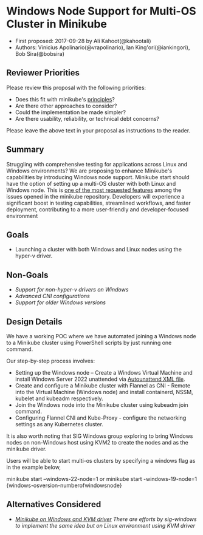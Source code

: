 # Windows Node Support for Multi-OS Cluster in Minikube 

* First proposed: 2017-09-28 by Ali Kahoot(@kahootali)
* Authors: Vinicius Apolinario(@vrapolinario), Ian King'ori(@iankingori), Bob Sira(@bobsira)

## Reviewer Priorities

Please review this proposal with the following priorities:

*   Does this fit with minikube's [principles](https://minikube.sigs.k8s.io/docs/concepts/principles/)?
*   Are there other approaches to consider?
*   Could the implementation be made simpler?
*   Are there usability, reliability, or technical debt concerns?

Please leave the above text in your proposal as instructions to the reader.

## Summary

Struggling with comprehensive testing for applications across Linux and Windows environments? We are proposing to enhance Minikube's capabilities by introducing Windows node support. Minikube start should have the option of setting up a multi-OS cluster with both Linux and Windows node. This is [one of the most requested features](https://github.com/kubernetes/minikube/issues/2015) among the issues opened in the minikube repository. Developers will experience a significant boost in testing capabilities, streamlined workflows, and faster deployment, contributing to a more user-friendly and developer-focused environment 

## Goals

*   Launching a cluster with both Windows and Linux nodes using the hyper-v driver. 

## Non-Goals

*   _Support for non-hyper-v drivers on Windows_
*  _Advanced CNI configurations_
*  _Support for older Windows versions_

## Design Details

We have a working POC where we have automated joining a Windows node to a Minikube cluster using PowerShell scripts by just running one command.  

Our step-by-step process involves: 
* Setting up the Windows node – Create a Windows Virtual Machine and install Windows Server 2022 unattended via [Autounattend XML file](https://learn.microsoft.com/en-us/windows-hardware/manufacture/desktop/automate-windows-setup?view=windows-11). 
* Create and configure a Minikube cluster with Flannel as CNI - Remote into the Virtual Machine (Windows node) and install containerd, NSSM, kubelet and kubeadm respectively. 
* Join the Windows node into the Minikube cluster using kubeadm join command. 
* Configuring Flannel CNI and Kube-Proxy - configure the networking settings as any Kubernetes cluster. 

It is also worth noting that SIG Windows group exploring to bring Windows nodes on non-Windows host using KVM2 to create the nodes and as the minikube driver.  

 Users will be able to start multi-os clusters by specifying a windows flag as in the example below, 

minikube start –windows-22-node=1 or minikube start -windows-19-node=1 {windows-osversion-numberofwindowsnode} 

## Alternatives Considered


* _[Minikube on Windows and KVM driver](https://docs.google.com/document/d/1kCmZxvwAUmfc7SVqqigC_V8L3IaOki5TXX3fX7kEUgI/edit#heading=h.9r6udsnl0rp8) There are efforts by sig-windows to implement the same idea but on Linux environment using KVM driver_